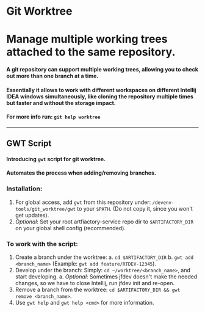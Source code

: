# Git Worktree
# Manage multiple working trees attached to the same repository.

#### A git repository can support multiple working trees, allowing you to check out more than one branch at a time.
#### Essentially it allows to work with different workspaces on different Intellij IDEA windows simultaneously, like cloning the repository multiple times but faster and without the storage impact.
#### For more info run: `git help worktree`

-----------------------------------------------------------------------------------------------------------------------------------

## GWT Script

#### Introducing `gwt` script for git worktree. 
#### Automates the process when adding/removing branches.

### Installation:

1. For global access, add `gwt` from this repository under: `/devenv-tools/git_worktree/gwt` to your `$PATH`. (Do not copy it, since you won't get updates).
2. _Optional_: Set your root artfiactory-service repo dir to `$ARTIFACTORY_DIR` on your global shell config (recommended).

### To work with the script:
1. Create a branch under the worktree:
   a.  `cd $ARTIFACTORY_DIR`
   b.  `gwt add <branch_name>`  (Example: `gwt add feature/RTDEV-12345`).
2. Develop under the branch: Simply: `cd ~/worktree/<branch_name>`,  and start developing.
   a. _Optional_: Sometimes  jfdev  doesn't make the needed changes, so we have to close Intellij, run jfdev init and re-open.
3. Remove a branch from the worktree: `cd $ARTIFACTORY_DIR && gwt remove <branch_name>`.
4. Use `gwt help` and `gwt help <cmd>` for more information.
